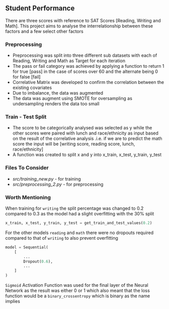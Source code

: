## Student Performance

There are three scores with reference to SAT Scores [Reading, Writing and Math]. This project aims to analyse the
interrelationship between these factors and a few select other factors

### Preprocessing

- Preprocessing was split into three different sub datasets with each of Reading, Writing and Math as Target for each
  iteration
- The pass or fail category was achieved by applying a function to return 1 for true [pass] in the case of scores over
  60 and the alternate being 0 for false [fail]
- Correlative Matrix was developed to confirm the correlation between the existing covariates
- Due to imbalance, the data was augmented
- The data was augment using SMOTE for oversampling as undersampling renders the data too small

### Train - Test Split

- The score to be categorically analysed was selected as y while the other scores were paired with lunch and
  race/ethnicity as input based on the result of the correlative analysis .i.e. if we are to predict the math score the
  input will be [writing score, reading score, lunch, race/ethnicity]
- A function was created to split x and y into x_train, x_test, y_train, y_test

### Files To Consider

- _src/training_new.py_ - for training
- _src/preprocessing_2.py_ - for preprocessing

### Worth Mentioning

When training for `writing` the split percentage was changed to 0.2 compared to 0.3 as the model had a slight
overfitting with the 30% split

```python
x_train, x_test, y_train, y_test = get_train_and_test_values(0.2)
```

For the other models `reading` and `math` there were no dropouts required compared to that of `writing` to also prevent
overfitting

```python
model = Sequential(
    [
        ...
        Dropout(0.6),
        ...
    ]
)
```

`Sigmoid` Activation Function was used for the final layer of the Neural Network as the result was either 0 or 1 which
also meant that the loss function would be a `binary_crossentropy` which is binary as the name implies